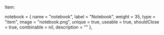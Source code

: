 

 Item: 
 
notebook                      = { name = "notebook", label = "Notebook", weight = 35, type = "item", image = "notebook.png", unique = true, useable = true, shouldClose = true, combinable = nil, description = "" },